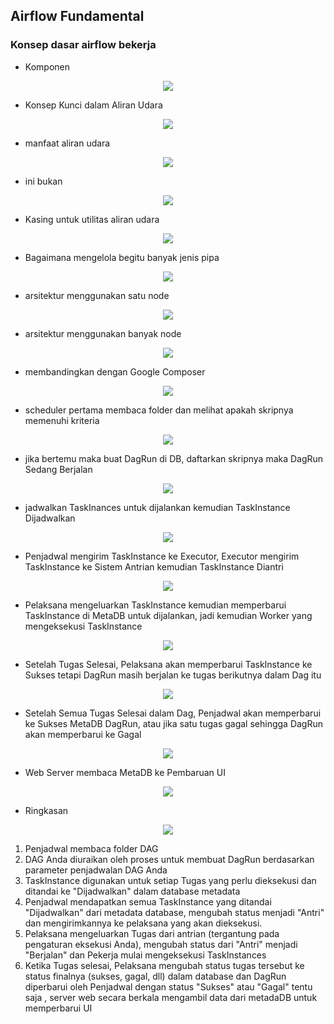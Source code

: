 ## Airflow Fundamental
### Konsep dasar airflow bekerja

- Komponen
<p align="center">
	<img src="airflow_img/1_im.png">
</p>

- Konsep Kunci dalam Aliran Udara
<p align="center">
	<img src="airflow_img/2_im.png">
</p>

- manfaat aliran udara
<p align="center">
	<img src="airflow_img/3_im.png">
</p>

- ini bukan
<p align="center">
	<img src="airflow_img/4_im.png">
</p>

- Kasing untuk utilitas aliran udara
<p align="center">
	<img src="airflow_img/5_im.png">
</p>

- Bagaimana mengelola begitu banyak jenis pipa
<p align="center">
	<img src="airflow_img/6_im.png">
</p>

- arsitektur menggunakan satu node
<p align="center">
	<img src="airflow_img/7_im.png">
</p>

- arsitektur menggunakan banyak node
<p align="center">
	<img src="airflow_img/8_im.png">
</p>

- membandingkan dengan Google Composer
<p align="center">
	<img src="airflow_img/architecture_composer_gcp.svg">
</p>

- scheduler pertama membaca folder dan melihat apakah skripnya memenuhi kriteria
<p align="center">
	<img src="airflow_img/9_im.png">
</p>

- jika bertemu maka buat DagRun di DB, daftarkan skripnya maka DagRun Sedang Berjalan
<p align="center">
	<img src="airflow_img/10_im.png">
</p>

- jadwalkan TaskInances untuk dijalankan kemudian TaskInstance Dijadwalkan
<p align="center">
	<img src="airflow_img/11_im.png">
</p>

- Penjadwal mengirim TaskInstance ke Executor, Executor mengirim TaskInstance ke Sistem Antrian kemudian TaskInstance Diantri
<p align="center">
	<img src="airflow_img/12_im.png">
</p>

- Pelaksana mengeluarkan TaskInstance kemudian memperbarui TaskInstance di MetaDB untuk dijalankan, jadi kemudian Worker yang mengeksekusi TaskInstance
<p align="center">
	<img src="airflow_img/13_im.png">
</p>

- Setelah Tugas Selesai, Pelaksana akan memperbarui TaskInstance ke Sukses tetapi DagRun masih berjalan ke tugas berikutnya dalam Dag itu
<p align="center">
	<img src="airflow_img/14_im.png">
</p>

- Setelah Semua Tugas Selesai dalam Dag, Penjadwal akan memperbarui ke Sukses MetaDB DagRun, atau jika satu tugas gagal sehingga DagRun akan memperbarui ke Gagal
<p align="center">
	<img src="airflow_img/15_im.png">
</p>

- Web Server membaca MetaDB ke Pembaruan UI
<p align="center">
	<img src="airflow_img/16_im.png">
</p>

- Ringkasan
<p align="center">
	<img src="airflow_img/18_im.png">
</p>

1. Penjadwal membaca folder DAG
2. DAG Anda diuraikan oleh proses untuk membuat DagRun berdasarkan parameter penjadwalan DAG Anda
3. TaskInstance digunakan untuk setiap Tugas yang perlu dieksekusi dan ditandai ke "Dijadwalkan" dalam database metadata
4. Penjadwal mendapatkan semua TaskInstance yang ditandai "Dijadwalkan" dari metadata database, mengubah status menjadi "Antri" dan mengirimkannya ke pelaksana yang akan dieksekusi.
5. Pelaksana mengeluarkan Tugas dari antrian (tergantung pada pengaturan eksekusi Anda), mengubah status dari "Antri" menjadi "Berjalan" dan Pekerja mulai mengeksekusi TaskInstances
6. Ketika Tugas selesai, Pelaksana mengubah status tugas tersebut ke status finalnya (sukses, gagal, dll) dalam database dan DagRun diperbarui oleh Penjadwal dengan status "Sukses" atau "Gagal" tentu saja , server web secara berkala mengambil data dari metadaDB untuk memperbarui UI
